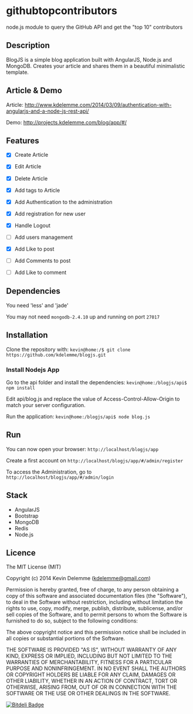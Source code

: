 # githubtopcontributors
node.js module to query the GitHub API and get the "top 10" contributors


## Description

BlogJS is a simple blog application built with AngularJS, Node.js and MongoDB. Creates your article and shares them in a beautiful minimalistic template.

## Article & Demo

Article: http://www.kdelemme.com/2014/03/09/authentication-with-angularjs-and-a-node-js-rest-api/

Demo: http://projects.kdelemme.com/blog/app/#/

## Features

- [x] Create Article
- [x] Edit Article
- [x] Delete Article
- [x] Add tags to Article
- [x] Add Authentication to the administration
- [x] Add registration for new user
- [x] Handle Logout
- [ ] Add users management
- [x] Add Like to post
- [ ] Add Comments to post
- [ ] Add Like to comment


## Dependencies

You need 'less' and 'jade'

You may not need `mongodb-2.4.10` up and running on port `27017`

## Installation

Clone the repository with: `kevin@home:/$ git clone https://github.com/kdelemme/blogjs.git`

### Install Nodejs App

Go to the api folder and install the dependencies: `kevin@home:/blogjs/api$ npm install`

Edit api/blog.js and replace the value of Access-Control-Allow-Origin to match your server configuration.

Run the application: `kevin@home:/blogjs/api$ node blog.js`

## Run

You can now open your browser: `http://localhost/blogjs/app`

Create a first account on `http://localhost/blogjs/app/#/admin/register`

To access the Administration, go to `http://localhost/blogjs/app/#/admin/login`

## Stack

* AngularJS
* Bootstrap
* MongoDB
* Redis
* Node.js

## Licence
The MIT License (MIT)

Copyright (c) 2014 Kevin Delemme (kdelemme@gmail.com)

Permission is hereby granted, free of charge, to any person obtaining a copy
of this software and associated documentation files (the "Software"), to deal
in the Software without restriction, including without limitation the rights
to use, copy, modify, merge, publish, distribute, sublicense, and/or sell
copies of the Software, and to permit persons to whom the Software is
furnished to do so, subject to the following conditions:

The above copyright notice and this permission notice shall be included in
all copies or substantial portions of the Software.

THE SOFTWARE IS PROVIDED "AS IS", WITHOUT WARRANTY OF ANY KIND, EXPRESS OR
IMPLIED, INCLUDING BUT NOT LIMITED TO THE WARRANTIES OF MERCHANTABILITY,
FITNESS FOR A PARTICULAR PURPOSE AND NONINFRINGEMENT. IN NO EVENT SHALL THE
AUTHORS OR COPYRIGHT HOLDERS BE LIABLE FOR ANY CLAIM, DAMAGES OR OTHER
LIABILITY, WHETHER IN AN ACTION OF CONTRACT, TORT OR OTHERWISE, ARISING FROM,
OUT OF OR IN CONNECTION WITH THE SOFTWARE OR THE USE OR OTHER DEALINGS IN
THE SOFTWARE.


[![Bitdeli Badge](https://d2weczhvl823v0.cloudfront.net/kdelemme/blogjs/trend.png)](https://bitdeli.com/free "Bitdeli Badge")

